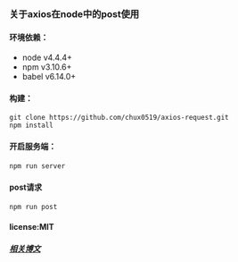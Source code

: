 ### 关于axios在node中的post使用
#### 环境依赖：
- node v4.4.4+ 
- npm v3.10.6+ 
- babel v6.14.0+
#### 构建：
```
git clone https://github.com/chux0519/axios-request.git
npm install
```
#### 开启服务端：
```javascript
npm run server
```
#### post请求
```javascript
npm run post
```
#### license:MIT
##### [相关博文](https://cnodejs.org/topic/57e17beac4ae8ff239776de5)
